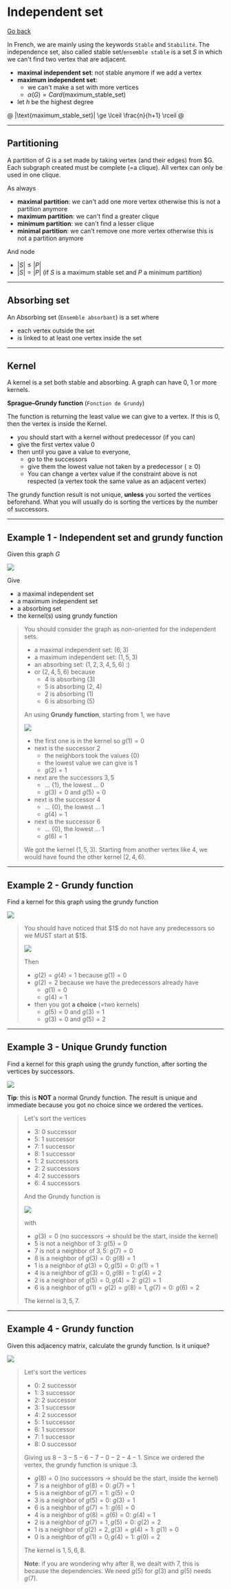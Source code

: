 # Independent set

[Go back](..#advanced-terminology)

In French, we are mainly using the keywords
``Stable`` and `Stabilité`.
The independence set, also called
stable set/`ensemble stable` is a set $S$
in which we can't find two vertex that are adjacent.

* **maximal independent set**: not stable anymore if we add a vertex
* **maximum independent set**:
  * we can't make a set with more vertices
  * $\alpha (G) = Card(\text{maximum_stable_set})$
* let $h$ be the highest degree

@
|\text{maximum_stable_set}| \ge \lceil \frac{n}{h+1} \rceil
@

<hr class="sl">

## Partitioning

A partition of $G$ is a set made by taking vertex
(and their edges) from $G. Each subgraph created
must be complete (=a clique). All vertex can only
be used in one clique.

As always

* **maximal partition**: we can't add one more vertex otherwise
this is not a partition anymore
* **maximum partition**: we can't find a greater clique
* **minimum partition**: we can't find a lesser clique
* **minimal partition**: we can't remove one more vertex otherwise
  this is not a partition anymore

And node

* $|S| \le |P|$
* $|S| = |P|$ (if $S$ is a maximum stable set and $P$ a minimum partition)

<hr class="sr">

## Absorbing set

An Absorbing set (`Ensemble absorbant`) is a set where

* each vertex outside the set
* is linked to at least one vertex inside the set

<hr class="sl">

## Kernel

A kernel is a set both stable and absorbing. A graph
can have $0$, $1$ or more kernels.

**Sprague–Grundy function** (`Fonction de Grundy`)

The function is returning the least value we
can give to a vertex. If this is $0$, then the
vertex is inside the Kernel.

* you should start with a kernel without predecessor (if you can)
* give the first vertex value 0
* then until you gave a value to everyone,
  * go to the successors
  * give them the lowest value not taken by a predecessor ($\ge 0$)
  * You can change a vertex value if the constraint
  above is not respected <span class="tms">
    (a vertex took the same value
    as an adjacent vertex)
  </span>

The grundy function result is not unique, **unless** you
sorted the vertices beforehand. What you will usually
do is sorting the vertices by the number of successors.

<hr class="sl">

## Example 1 - Independent set and grundy function

Given this graph $G$

![](images/independence/independence1.png)

Give

* a maximal independent set
* a maximum independent set
* a absorbing set
* the kernel(s) using grundy function

<blockquote class="spoiler">

You should consider the graph as non-oriented
for the independent sets.

* a maximal independent set: $(6,3)$
* a maximum independent set: $(1,5,3)$
* an absorbing set: $(1,2,3,4,5,6)$ :) 
* or $(2, 4, 5, 6)$ because
  * 4 is absorbing (3)
  * 5 is absorbing (2, 4)
  * 2 is absorbing (1)
  * 6 is absorbing (5)

An using **Grundy function**, starting from $1$, we have

![](images/independence/independence1-ans.png)

* the first one is in the kernel so $g(1)=0$
* next is the successor $2$
  * the neighbors took the values $\text{\{0\}}$
  * the lowest value we can give is $1$
  * $g(2)=1$
* next are the successors $3,5$
  * ... $\text{\{1\}}$, the lowest ... $0$
  * $g(3)=0$ and $g(5)=0$
* next is the successor $4$
  * ... $\text{\{0\}}$, the lowest ... $1$
  * $g(4)=1$
* next is the successor $6$
  * ... $\text{\{0\}}$, the lowest ... $1$
  * $g(6)=1$

We got the kernel $(1,5,3)$. Starting from another
vertex like $4$, we would have found the other
kernel $(2,4,6)$.
</blockquote>

<hr class="sr">

## Example 2 - Grundy function

Find a kernel for this graph using the grundy
function

![](images/independence/independence2.png)

<blockquote class="spoiler">
You should have noticed that $1$ do not have
any predecessors so we MUST start at $1$.

![](images/independence/independence2-ans.png)

Then

* $g(2)=g(4)=1$ because $g(1)=0$
* $g(2)=2$ because we have the predecessors already have 
  * $g(1)=0$
  * $g(4)=1$
* then you got **a choice** (=two kernels)
  * $g(5)=0$ and $g(3)=1$
  * $g(3)=0$ and $g(5)=2$
</blockquote>

<hr class="sl">

## Example 3 - Unique Grundy function

Find a kernel for this graph using the grundy
function, after sorting the vertices by successors.

![](images/independence/independence3.png)

**Tip**: this is **NOT** a normal Grundy function.
The result is unique and immediate because you got no choice
since we ordered the vertices.

<blockquote class="spoiler">

Let's sort the vertices

* $3$: 0 successor
* $5$: 1 successor
* $7$: 1 successor
* $8$: 1 successor
* $1$: 2 successors
* $2$: 2 successors
* $4$: 2 successors
* $6$: 4 successors

And the Grundy function is

![](images/independence/independence3-ans.png)

with

* $g(3)=0$ (no successors $\to$ should be the start, inside the kernel)
* $5$ is not a neighbor of $3$: $g(5)=0$
* $7$ is not a neighbor of $3,5$: $g(7)=0$
* $8$ is a neighbor of $g(3)=0$: $g(8)=1$
* $1$ is a neighbor of $g(3)=0, g(5)=0$: $g(1)=1$
* $4$ is a neighbor of $g(3)=0, g(8)=1$: $g(4)=2$
* $2$ is a neighbor of $g(5)=0, g(4)=2$: $g(2)=1$
* $6$ is a neighbor of $g(1)=g(2)=g(8)=1, g(7)=0$: $g(6)=2$

The kernel is $3,5,7$.

</blockquote>

<hr class="sr">

## Example 4 - Grundy function

Given this adjacency matrix, calculate the grundy
function. Is it unique?

![](images/independence/independence4.png)

<blockquote class="spoiler">

Let's sort the vertices

* $0$: 2 successor
* $1$: 3 successor
* $2$: 2 successor
* $3$: 1 successor
* $4$: 2 successor
* $5$: 1 successor
* $6$: 1 successor
* $7$: 1 successor
* $8$: 0 successor

Giving us $8-3-5-6-7-0-2-4-1$. Since we ordered the
vertex, the grundy function is unique :3.

* $g(8)=0$ (no successors $\to$ should be the start, inside the kernel)
* $7$ is a neighbor of $g(8)=0$: $g(7)=1$
* $5$ is a neighbor of $g(7)=1$: $g(5)=0$
* $3$ is a neighbor of $g(5)=0$: $g(3)=1$
* $6$ is a neighbor of $g(7)=1$: $g(6)=0$
* $4$ is a neighbor of $g(8)=g(6)=0$: $g(4)=1$
* $2$ is a neighbor of $g(7)=1, g(5)=0$: $g(2)=2$
* $1$ is a neighbor of $g(2)=2, g(3)=g(4)=1$: $g(1)=0$
* $0$ is a neighbor of $g(1)=0, g(4)=1$: $g(0)=2$

The kernel is $1,5,6,8$.

**Note**: if you are wondering why after $8$, we dealt
with $7$, this is because the dependencies. We need $g(5)$ for $g(3)$
and $g(5)$ needs $g(7)$.
</blockquote>